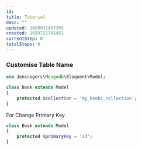 ```yaml
---
id: 
title: Tutorial
desc: ""
updated: 1660931467392
created: 1659721741451
currentStep: 0
totalSteps: 0
---
```


### Customise Table Name

```php
use Jenssegers\Mongodb\Eloquent\Model;

class Book extends Model
{
    protected $collection = 'my_books_collection';
}
```

For Change Primary Key
```php
class Book extends Model
{
    protected $primaryKey = 'id';
}
```